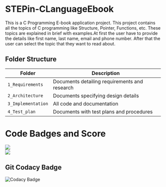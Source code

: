 # STEPin-CLanguageEbook
This is a C Programming E-book application project. This project contains all the topics of C programming like Structure, Pointer, Functions, etc. These topics are explained in brief with examples.At first the user have to provide the details like first name, last name, email and phone number. After that the user can select the topic that they want to read about. 


## Folder Structure
|Folder             | Description |
|-------------------| -----------------------------------------|
| `1_Requirements`   | Documents detailing requirements and research|
| `2_Architecture`         | Documents specifying design details|
| `3_Implementation` | All code and documentation|
| `4_Test_plan`      | Documents with test plans and procedures|


# Code Badges and Score

![](https://www.code-inspector.com/project/28285/score/svg)<br />![](https://www.code-inspector.com/project/28285/status/svg)

## Git Codacy Badge

![Codacy Badge](https://app.codacy.com/project/badge/Grade/41b77a387bf148f19aba02d17c86497a)